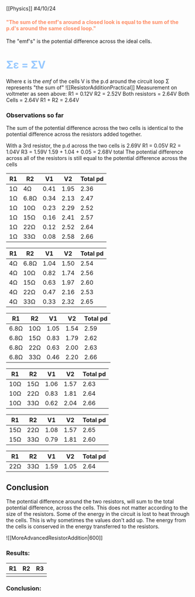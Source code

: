 [[Physics]]
#4/10/24
#### <span style="color:rgb(255, 140, 100)">"The sum of the emf's around a closed look is equal to the sum of the p.d's around the same closed loop."</span>

The "emf's" is the potential difference across the ideal cells.

# <span style="color:rgb(150, 200, 255)">Σε = ΣV</span>
Where ε is the _emf_ of the cells
V is the p.d around the circuit loop
Σ represents "the sum of"
![[ResistorAdditionPractical]]
Measurement on voltmeter as seen above: 
R1 = 0.12V
R2 = 2.52V
Both resistors = 2.64V
Both Cells = 2.64V
R1 + R2 = 2.64V

### Observations so far
The sum of the potential difference across the two cells is identical to the potential difference across the resistors added together.

With a 3rd resistor, the p.d across the two cells is 2.69V
R1 = 0.05V
R2 = 1.04V
R3 = 1.59V
1.59 + 1.04 + 0.05 = 2.68V total
The potential difference across all of the resistors is still equal to the potential difference across the cells


| R1  | R2   | V1   | V2   | Total pd |
| --- | ---- | ---- | ---- | -------- |
| 1Ω  | 4Ω   | 0.41 | 1.95 | 2.36     |
| 1Ω  | 6.8Ω | 0.34 | 2.13 | 2.47     |
| 1Ω  | 10Ω  | 0.23 | 2.29 | 2.52     |
| 1Ω  | 15Ω  | 0.16 | 2.41 | 2.57     |
| 1Ω  | 22Ω  | 0.12 | 2.52 | 2.64     |
| 1Ω  | 33Ω  | 0.08 | 2.58 | 2.66     |


| R1  | R2   | V1   | V2   | Total pd |
| --- | ---- | ---- | ---- | -------- |
| 4Ω  | 6.8Ω | 1.04 | 1.50 | 2.54     |
| 4Ω  | 10Ω  | 0.82 | 1.74 | 2.56     |
| 4Ω  | 15Ω  | 0.63 | 1.97 | 2.60     |
| 4Ω  | 22Ω  | 0.47 | 2.16 | 2.53     |
| 4Ω  | 33Ω  | 0.33 | 2.32 | 2.65     |

| R1   | R2  | V1   | V2   | Total pd |
| ---- | --- | ---- | ---- | -------- |
| 6.8Ω | 10Ω | 1.05 | 1.54 | 2.59     |
| 6.8Ω | 15Ω | 0.83 | 1.79 | 2.62     |
| 6.8Ω | 22Ω | 0.63 | 2.00 | 2.63     |
| 6.8Ω | 33Ω | 0.46 | 2.20 | 2.66     |

| R1  | R2  | V1   | V2   | Total pd |
| --- | --- | ---- | ---- | -------- |
| 10Ω | 15Ω | 1.06 | 1.57 | 2.63     |
| 10Ω | 22Ω | 0.83 | 1.81 | 2.64     |
| 10Ω | 33Ω | 0.62 | 2.04 | 2.66     |


| R1  | R2  | V1   | V2   | Total pd |
| --- | --- | ---- | ---- | -------- |
| 15Ω | 22Ω | 1.08 | 1.57 | 2.65     |
| 15Ω | 33Ω | 0.79 | 1.81 | 2.60     |

| R1  | R2  | V1   | V2   | Total pd |
| --- | --- | ---- | ---- | -------- |
| 22Ω | 33Ω | 1.59 | 1.05 | 2.64     |
## Conclusion
The potential difference around the two resistors, will sum to the total potential difference, across the cells. This does not matter according to the size of the resistors.
Some of the energy in the circuit is lost to heat through the cells. This is why sometimes the values don't add up. The energy from the cells is conserved in the energy transferred to the resistors.

![[MoreAdvancedResistorAddition|600]]
### Results:

| R1  | R2  | R3  |
| --- | --- | --- |
|     |     |     |
### Conclusion:
